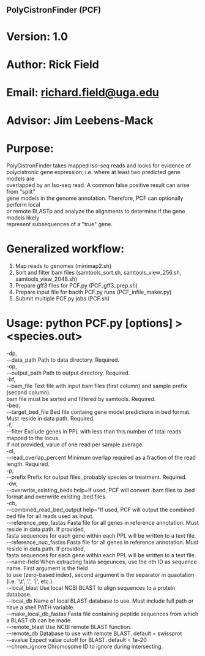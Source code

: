 ## PolyCistronFinder (PCF)

# Version: 1.0  
# Author: Rick Field  
# Email: richard.field@uga.edu  
# Advisor: Jim Leebens-Mack

# Purpose:  
PolyCistronFinder takes mapped Iso-seq reads and looks for evidence of  
polycistronic gene expression, i.e. where at least two predicted gene models are  
overlapped by an Iso-seq read. A common false positive result can arise from "split"  
gene models in the genome annotation. Therefore, PCF can optionally perform local  
or remote BLASTp and analyze the alignments to determine if the gene models likely  
represent subsequences of a "true" gene.  

# Generalized workflow:  
1. Map reads to genomes (minimap2.sh)  
2. Sort and filter bam files (samtools_sort.sh, samtools_view_256.sh, samtools_view_2048.sh)  
3. Prepare gff3 files for PCF.py (PCF_gff3_prep.sh)  
4. Prepare input file for bacth PCF.py runs (PCF_infile_maker.py)  
5. Submit multiple PCF.py jobs (PCF.sh)  

# Usage: python PCF.py [options] > <species.out>  
-dp,  
--data_path			Path to data directory. Required.  
-op,  
--output_path			Path to output directory. Required.  
-bf,  
--bam_file			Text file with input bam files (first column) and sample prefix (second column).   
				bam file must be sorted and filtered by samtools. Required.  
-bed,  
--target_bed_file		Bed file containg gene model predictions in bed format. Must reside in data path. Required.  
-f,  
--filter			Exclude genes in PPL with less than this number of total reads mapped to the locus.  
				If not provided, value of one read per sample average.  
-ol,  
--read_overlap_percent		Minimum overlap required as a fraction of the read length. Required.  
-p,  
--prefix			Prefix for output files, probably species or treatment. Required.  
-ow,  
--overwrite_existing_beds	help=If used, PCF will convert .bam files to .bed format and overwrite existing .bed files.  
-cb,  
--combined_read_bed_output	help="If used, PCF will output the combined bed file for all reads used as input.  
--reference_pep_fastas		Fasta file for all genes in reference annotation. Must reside in data path. If provided,   
				fasta sequences for each gene within each PPL will be written to a text file.  
--reference_nuc_fastas		Fasta file for all genes in reference annotation. Must reside in data path. If provided,   
				fasta sequences for each gene within each PPL will be written to a text file.  
--name-field			When extracting fasta seqeunces, use the nth ID as sequence name. First argument is the field   
				to use (zero-based index), second argument is the separator in quaotation (i.e. '\t', '.', '|', etc.).  
--local_blast			Use local NCBI BLAST to align sequences to a protein database.  
--local_db			Name of local BLAST database to use. Must include full path or have a shell PATH variable.  
--make_local_db_fastas		Fasta file containing peptide sequences from which a BLAST db can be made.  
--remote_blast			Use NCBI remote BLAST function.  
--remote_db			Database to use with remote BLAST. default = swissprot  
--evalue			Expect value cutoff for BLAST. default = 1e-20  
--chrom_ignore			Chromosome ID to ignore during intersecting.  
